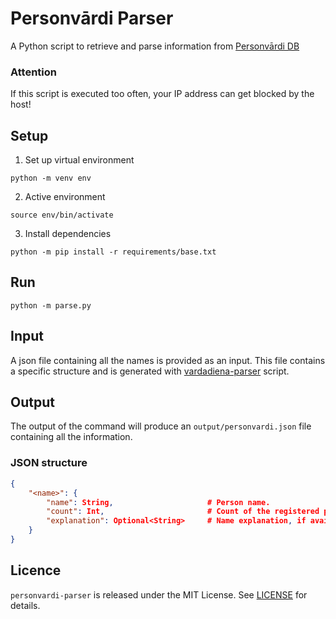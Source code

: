 # Personvārdi Parser

A Python script to retrieve and parse information from [Personvārdi DB](https://personvardi.pmlp.gov.lv/index.php)

### Attention
If this script is executed too often, your IP address can get blocked by the host!

## Setup

1. Set up virtual environment

```console
python -m venv env
```

2. Active environment

```console
source env/bin/activate
```

3. Install dependencies

```console
python -m pip install -r requirements/base.txt
```

## Run

```console
python -m parse.py
```

## Input

A json file containing all the names is provided as an input. This file contains a specific structure and is generated with [vardadiena-parser](https://github.com/DeveloperMaris/vardadiena-parser) script.

## Output

The output of the command will produce an `output/personvardi.json` file containing all the information.

### JSON structure

```json
{
    "<name>": {
        "name": String,                     # Person name.
        "count": Int,                       # Count of the registered people with that name.
        "explanation": Optional<String>     # Name explanation, if available.
    }
}
```

## Licence

`personvardi-parser` is released under the MIT License. See [LICENSE](LICENSE) for details.
